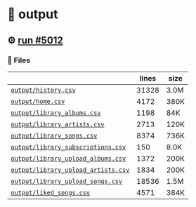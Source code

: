 # 📝  output 

## ⚙️ [run #5012](https://github.com/jwenerd/ytm-dl/actions/runs/17163360816)

### 📁 Files

|                                                                         |lines|size|
|-------------------------------------------------------------------------|-----|----|
|[`output/history.csv` ](output/history.csv)                              |31328|3.0M|
|[`output/home.csv` ](output/home.csv)                                    |4172 |380K|
|[`output/library_albums.csv` ](output/library_albums.csv)                |1198 |84K |
|[`output/library_artists.csv` ](output/library_artists.csv)              |2713 |120K|
|[`output/library_songs.csv` ](output/library_songs.csv)                  |8374 |736K|
|[`output/library_subscriptions.csv` ](output/library_subscriptions.csv)  |150  |8.0K|
|[`output/library_upload_albums.csv` ](output/library_upload_albums.csv)  |1372 |200K|
|[`output/library_upload_artists.csv` ](output/library_upload_artists.csv)|1834 |200K|
|[`output/library_upload_songs.csv` ](output/library_upload_songs.csv)    |18536|1.5M|
|[`output/liked_songs.csv` ](output/liked_songs.csv)                      |4571 |384K|